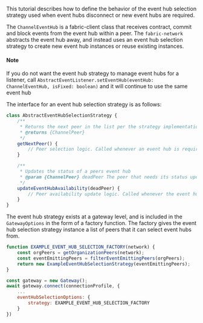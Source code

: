 This tutorial describes how to define the behavior of the event hub selection strategy used when event hubs disconnect or new event hubs are required.

The `ChannelEventHub` is a fabric-client class that receives contract, commit and block events from the event hub within a peer. The `fabric-network` abstracts the event hub away, and instead uses an event hub selection strategy to create new event hub instances or reuse existing instances. 

#### Note
If you do not want the event hub strategy to manage event hubs for a listener, call `AbstractEventListener.setEventHub(eventHub: ChannelEventHub, isFixed: boolean)` and it will continue to use the same event hub

The interface for an event hub selection strategy is as follows:

```javascript
class AbstractEventHubSelectionStrategy {
	/**
	 * Returns the next peer in the list per the strategy implementation
	 * @returns {ChannelPeer}
	 */
	getNextPeer() {
		// Peer selection logic. Called whenever an event hub is required
	}

	/**
	 * Updates the status of a peers event hub
	 * @param {ChannelPeer} deadPeer The peer that needs its status updating
	 */
	updateEventHubAvailability(deadPeer) {
		// Peer availability update logic. Called whenever the event hub disconnects.
	}
}
```

The event hub strategy exists at a gateway level, and is included in the `GatewayOptions` in the form of a factory function. The factory gives the event hub selection strategy instance a list of peers that it can select event hubs from. 

```javascript
function EXAMPLE_EVENT_HUB_SELECTION_FACTORY(network) {
	const orgPeers = getOrganizationPeers(network);
	const eventEmittingPeers = filterEventEmittingPeers(orgPeers);
	return new ExampleEventHubSelectionStrategy(eventEmittingPeers);
}

const gateway = new Gateway();
await gateway.connect(connectionProfile, {
	...
	eventHubSelectionOptions: {
		strategy: EXAMPLE_EVENT_HUB_SELECTION_FACTORY
	}
})
```
